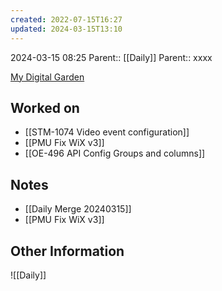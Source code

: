 ```yaml
---
created: 2022-07-15T16:27
updated: 2024-03-15T13:10
---
```

2024-03-15 08:25
Parent:: [[Daily]] 
Parent:: xxxx

[My Digital Garden](https://my-digital-garden-ten-inky.vercel.app/)

## Worked on

- [[STM-1074 Video event configuration]]
- [[PMU Fix WiX v3]]
- [[OE-496 API Config Groups and columns]]
## Notes

- [[Daily Merge 20240315]]
- [[PMU Fix WiX v3]]

## Other Information

![[Daily]]
